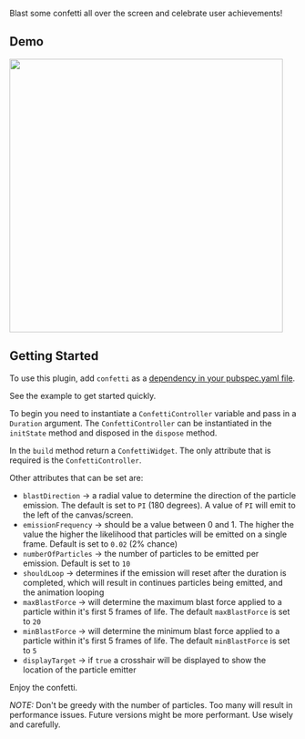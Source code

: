 Blast some confetti all over the screen and celebrate user achievements!  

## Demo
<img height="480px" src="https://media.giphy.com/media/ZA4gWAVlhx18f3fhMY/giphy.gif">

## Getting Started  
  
To use this plugin, add `confetti` as a [dependency in your pubspec.yaml file](https://flutter.io/platform-plugins/). 
  
See the example to get started quickly.

To begin you need to instantiate a `ConfettiController` variable and pass in a `Duration` argument. The `ConfettiController` can be instantiated in the `initState` method and disposed in the `dispose` method.

In the `build` method return a `ConfettiWidget`. The only attribute that is required is the `ConfettiController`.

Other attributes that can be set are:
* `blastDirection` -> a radial value to determine the direction of the particle emission. The default is set to `PI` (180 degrees). A value of `PI` will emit to the left of the canvas/screen.
* `emissionFrequency` -> should be a value between 0 and 1. The higher the value the higher the likelihood that particles will be emitted on a single frame. Default is set to `0.02` (2% chance)
* `numberOfParticles` -> the number of particles to be emitted per emission. Default is set to `10`
* `shouldLoop` -> determines if the emission will reset after the duration is completed, which will result in continues particles being emitted, and the animation looping
* `maxBlastForce` -> will determine the maximum blast force applied to a particle within it's first 5 frames of life. The default `maxBlastForce` is set to `20`
* `minBlastForce` -> will determine the minimum blast force applied to a particle within it's first 5 frames of life. The default `minBlastForce` is set to `5`
* `displayTarget` -> if `true` a crosshair will be displayed to show the location of the particle emitter

Enjoy the confetti.

*NOTE:* Don't be greedy with the number of particles. Too many will result in performance issues. Future versions might be more performant. Use wisely and carefully.